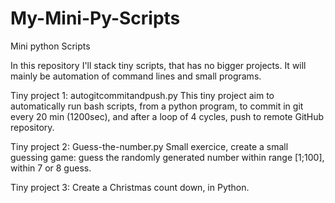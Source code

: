 # My-Mini-Py-Scripts
Mini python Scripts

In this repository I'll stack tiny scripts, that has no bigger projects. It will mainly be automation of command lines and small programs.

Tiny project 1: autogitcommitandpush.py
This tiny project aim to automatically run bash scripts, from a python program, to commit in git every 20 min (1200sec), and after a loop of 4 cycles, push to remote GitHub repository.

Tiny project 2: Guess-the-number.py
Small exercice, create a small guessing game: guess the randomly generated number within range [1;100], within 7 or 8 guess.

Tiny project 3: Create a Christmas count down, in Python.
